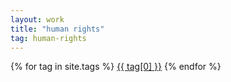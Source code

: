 ```yaml
---
layout: work
title: "human rights"
tag: human-rights
---
```


{% for tag in site.tags %}
  <a href="/work/{{ tag[0] }}/">{{ tag[0] }}</a>
{% endfor %}
